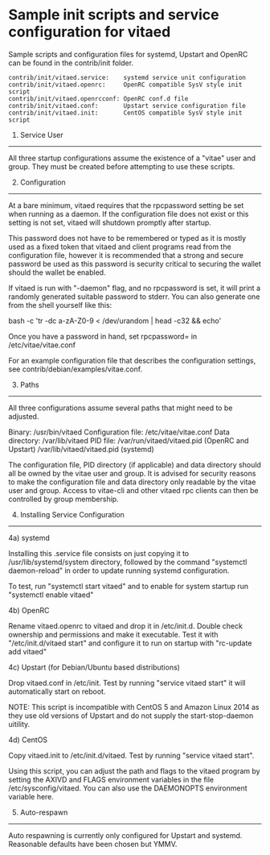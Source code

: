 Sample init scripts and service configuration for vitaed
==========================================================

Sample scripts and configuration files for systemd, Upstart and OpenRC
can be found in the contrib/init folder.

    contrib/init/vitaed.service:    systemd service unit configuration
    contrib/init/vitaed.openrc:     OpenRC compatible SysV style init script
    contrib/init/vitaed.openrcconf: OpenRC conf.d file
    contrib/init/vitaed.conf:       Upstart service configuration file
    contrib/init/vitaed.init:       CentOS compatible SysV style init script

1. Service User
---------------------------------

All three startup configurations assume the existence of a "vitae" user
and group.  They must be created before attempting to use these scripts.

2. Configuration
---------------------------------

At a bare minimum, vitaed requires that the rpcpassword setting be set
when running as a daemon.  If the configuration file does not exist or this
setting is not set, vitaed will shutdown promptly after startup.

This password does not have to be remembered or typed as it is mostly used
as a fixed token that vitaed and client programs read from the configuration
file, however it is recommended that a strong and secure password be used
as this password is security critical to securing the wallet should the
wallet be enabled.

If vitaed is run with "-daemon" flag, and no rpcpassword is set, it will
print a randomly generated suitable password to stderr.  You can also
generate one from the shell yourself like this:

bash -c 'tr -dc a-zA-Z0-9 < /dev/urandom | head -c32 && echo'

Once you have a password in hand, set rpcpassword= in /etc/vitae/vitae.conf

For an example configuration file that describes the configuration settings,
see contrib/debian/examples/vitae.conf.

3. Paths
---------------------------------

All three configurations assume several paths that might need to be adjusted.

Binary:              /usr/bin/vitaed
Configuration file:  /etc/vitae/vitae.conf
Data directory:      /var/lib/vitaed
PID file:            /var/run/vitaed/vitaed.pid (OpenRC and Upstart)
                     /var/lib/vitaed/vitaed.pid (systemd)

The configuration file, PID directory (if applicable) and data directory
should all be owned by the vitae user and group.  It is advised for security
reasons to make the configuration file and data directory only readable by the
vitae user and group.  Access to vitae-cli and other vitaed rpc clients
can then be controlled by group membership.

4. Installing Service Configuration
-----------------------------------

4a) systemd

Installing this .service file consists on just copying it to
/usr/lib/systemd/system directory, followed by the command
"systemctl daemon-reload" in order to update running systemd configuration.

To test, run "systemctl start vitaed" and to enable for system startup run
"systemctl enable vitaed"

4b) OpenRC

Rename vitaed.openrc to vitaed and drop it in /etc/init.d.  Double
check ownership and permissions and make it executable.  Test it with
"/etc/init.d/vitaed start" and configure it to run on startup with
"rc-update add vitaed"

4c) Upstart (for Debian/Ubuntu based distributions)

Drop vitaed.conf in /etc/init.  Test by running "service vitaed start"
it will automatically start on reboot.

NOTE: This script is incompatible with CentOS 5 and Amazon Linux 2014 as they
use old versions of Upstart and do not supply the start-stop-daemon uitility.

4d) CentOS

Copy vitaed.init to /etc/init.d/vitaed. Test by running "service vitaed start".

Using this script, you can adjust the path and flags to the vitaed program by
setting the AXIVD and FLAGS environment variables in the file
/etc/sysconfig/vitaed. You can also use the DAEMONOPTS environment variable here.

5. Auto-respawn
-----------------------------------

Auto respawning is currently only configured for Upstart and systemd.
Reasonable defaults have been chosen but YMMV.
